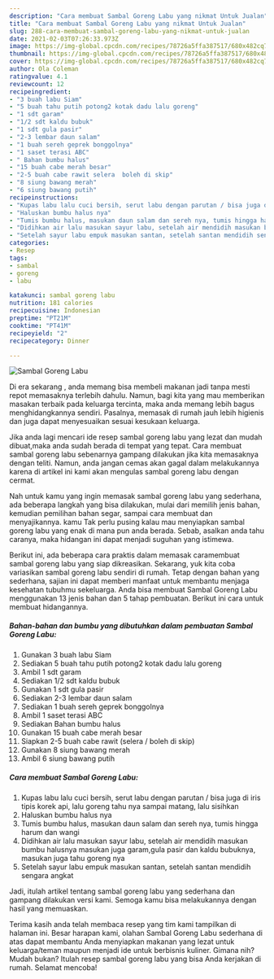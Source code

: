```yaml
---
description: "Cara membuat Sambal Goreng Labu yang nikmat Untuk Jualan"
title: "Cara membuat Sambal Goreng Labu yang nikmat Untuk Jualan"
slug: 288-cara-membuat-sambal-goreng-labu-yang-nikmat-untuk-jualan
date: 2021-02-03T07:26:33.973Z
image: https://img-global.cpcdn.com/recipes/78726a5ffa387517/680x482cq70/sambal-goreng-labu-foto-resep-utama.jpg
thumbnail: https://img-global.cpcdn.com/recipes/78726a5ffa387517/680x482cq70/sambal-goreng-labu-foto-resep-utama.jpg
cover: https://img-global.cpcdn.com/recipes/78726a5ffa387517/680x482cq70/sambal-goreng-labu-foto-resep-utama.jpg
author: Ola Coleman
ratingvalue: 4.1
reviewcount: 12
recipeingredient:
- "3 buah labu Siam"
- "5 buah tahu putih potong2 kotak dadu lalu goreng"
- "1 sdt garam"
- "1/2 sdt kaldu bubuk"
- "1 sdt gula pasir"
- "2-3 lembar daun salam"
- "1 buah sereh geprek bonggolnya"
- "1 saset terasi ABC"
- " Bahan bumbu halus"
- "15 buah cabe merah besar"
- "2-5 buah cabe rawit selera  boleh di skip"
- "8 siung bawang merah"
- "6 siung bawang putih"
recipeinstructions:
- "Kupas labu lalu cuci bersih, serut labu dengan parutan / bisa juga di iris tipis korek api, lalu goreng tahu nya sampai matang, lalu sisihkan"
- "Haluskan bumbu halus nya"
- "Tumis bumbu halus, masukan daun salam dan sereh nya, tumis hingga harum dan wangi"
- "Didihkan air lalu masukan sayur labu, setelah air mendidih masukan bumbu halusnya masukan juga garam,gula pasir dan kaldu bubuknya, masukan juga tahu goreng nya"
- "Setelah sayur labu empuk masukan santan, setelah santan mendidih sengara angkat"
categories:
- Resep
tags:
- sambal
- goreng
- labu

katakunci: sambal goreng labu 
nutrition: 181 calories
recipecuisine: Indonesian
preptime: "PT21M"
cooktime: "PT41M"
recipeyield: "2"
recipecategory: Dinner

---
```



![Sambal Goreng Labu](https://img-global.cpcdn.com/recipes/78726a5ffa387517/680x482cq70/sambal-goreng-labu-foto-resep-utama.jpg)

Di era  sekarang , anda memang bisa membeli makanan jadi tanpa mesti repot memasaknya terlebih dahulu. Namun, bagi kita yang mau memberikan masakan terbaik pada keluarga tercinta, maka anda memang lebih bagus menghidangkannya sendiri. Pasalnya, memasak di rumah jauh lebih higienis dan juga dapat menyesuaikan sesuai kesukaan keluarga.

Jika anda lagi mencari ide resep sambal goreng labu yang lezat dan mudah dibuat,maka anda sudah berada di tempat yang tepat. Cara membuat sambal goreng labu  sebenarnya gampang dilakukan jika kita memasaknya dengan teliti. Namun, anda jangan cemas akan gagal dalam melakukannya 
karena di artikel ini kami akan mengulas sambal goreng labu dengan cermat.  



Nah untuk kamu yang ingin memasak sambal goreng labu yang sederhana, ada beberapa langkah yang bisa dilakukan, mulai dari memilih jenis bahan, kemudian pemilihan bahan segar, sampai cara membuat dan menyajikannya. kamu Tak perlu pusing kalau mau menyiapkan sambal goreng labu yang enak di mana pun anda berada. Sebab, asalkan anda  tahu caranya, maka hidangan ini dapat menjadi suguhan yang istimewa.

Berikut ini, ada beberapa cara praktis  dalam memasak caramembuat sambal goreng labu yang siap dikreasikan. Sekarang, yuk kita coba variasikan sambal goreng labu sendiri di rumah. Tetap dengan bahan yang sederhana, sajian ini dapat memberi manfaat untuk membantu menjaga kesehatan tubuhmu sekeluarga. Anda bisa membuat Sambal Goreng Labu menggunakan 13 jenis bahan dan 5 tahap pembuatan. Berikut ini cara untuk membuat hidangannya.

<!--inarticleads1-->

##### Bahan-bahan dan bumbu yang dibutuhkan dalam pembuatan Sambal Goreng Labu:

1. Gunakan 3 buah labu Siam
1. Sediakan 5 buah tahu putih potong2 kotak dadu lalu goreng
1. Ambil 1 sdt garam
1. Sediakan 1/2 sdt kaldu bubuk
1. Gunakan 1 sdt gula pasir
1. Sediakan 2-3 lembar daun salam
1. Sediakan 1 buah sereh geprek bonggolnya
1. Ambil 1 saset terasi ABC
1. Sediakan  Bahan bumbu halus
1. Gunakan 15 buah cabe merah besar
1. Siapkan 2-5 buah cabe rawit (selera / boleh di skip)
1. Gunakan 8 siung bawang merah
1. Ambil 6 siung bawang putih




<!--inarticleads2-->

##### Cara membuat Sambal Goreng Labu:

1. Kupas labu lalu cuci bersih, serut labu dengan parutan / bisa juga di iris tipis korek api, lalu goreng tahu nya sampai matang, lalu sisihkan
1. Haluskan bumbu halus nya
1. Tumis bumbu halus, masukan daun salam dan sereh nya, tumis hingga harum dan wangi
1. Didihkan air lalu masukan sayur labu, setelah air mendidih masukan bumbu halusnya masukan juga garam,gula pasir dan kaldu bubuknya, masukan juga tahu goreng nya
1. Setelah sayur labu empuk masukan santan, setelah santan mendidih sengara angkat




Jadi, itulah artikel tentang  sambal goreng labu  yang sederhana dan gampang dilakukan versi kami. Semoga kamu bisa melakukannya dengan hasil yang memuaskan. 

Terima kasih anda telah membaca resep yang tim kami tampilkan di halaman ini. Besar harapan kami, olahan  Sambal Goreng Labu sederhana di atas dapat membantu Anda menyiapkan makanan yang lezat untuk keluarga/teman maupun menjadi ide untuk berbisnis kuliner. Gimana nih? Mudah bukan? Itulah resep sambal goreng labu yang bisa Anda kerjakan di rumah. Selamat mencoba!

